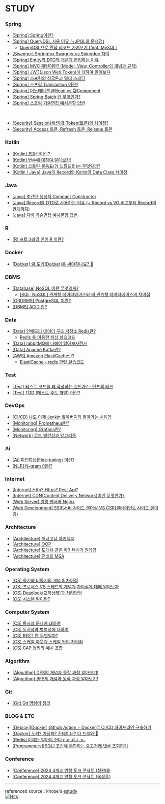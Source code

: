 # STUDY

### Spring
- [[Spring] Spring이란?](https://github.com/miraexhoi/study/blob/main/Back-End/Spring/spring.md)
- [[Spring] QueryDSL 사용 이유 (+JPQL의 문제점)](https://github.com/miraexhoi/study/blob/main/Back-End/Spring/querydsl.md)  
  - [QueryDSL으로 랜덤 레코드 가져오기 (feat. MySQL)](https://miraexhoi.tistory.com/3)
- [[Swagger] Springfox Swagger vs Spingdoc 차이](https://github.com/miraexhoi/study/blob/main/Back-End/Spring/swagger.md)
- [[Spring] Entity와 DTO의 개념과 분리하는 이유](https://github.com/miraexhoi/study/blob/main/Back-End/Spring/entityvsdto.md)
- [[Spring] MVC 패턴이란? (Model, View, Controller의 개념과 규칙)](https://github.com/miraexhoi/study/blob/main/Back-End/Spring/mvc.md)
- [[Spring] JWT(Json Web Token)에 대하여 알아보자](https://github.com/miraexhoi/study/blob/main/Back-End/Spring/jwt.md)
- [[Spring] 스프링의 싱글톤과 멀티 스레딩](https://github.com/miraexhoi/study/blob/master/Back-End/Spring/singletonevsmultithread.md)
- [[Spring] 스프링 Transaction 이란?](https://github.com/miraexhoi/study/blob/master/Back-End/Spring/transaction.md)
- [[Spring] 어노테이션 @Bean vs @Component](https://github.com/miraexhoi/study/blob/master/Back-End/Spring/beanvscomponent.md)
- [[Spring] Spring Batch 란 무엇인가?](https://github.com/miraexhoi/study/blob/master/Back-End/Spring/springbatch.md)
- [[Spring] 스프링 기술면접 예시문항 답변](https://github.com/miraexhoi/study/blob/master/Back-End/Spring/interview.md)

</br>

- [[Security] Session(세션)과 Token(토큰)의 차이점?](https://github.com/miraexhoi/study/tree/master/Back-End/Spring/Security)
- [[Security] Access 토큰, Refresh 토큰, Reissue 토큰](https://github.com/miraexhoi/study/blob/master/Back-End/Spring/Security/access%26refresh%26reissue.md)

### Kotlin
- [[Kotlin] 코틀린이란?](https://github.com/miraexhoi/study/blob/master/Back-End/Kotlin/kotlin.md)
- [[Kotlin] 변수에 대하여 알아보자!](https://github.com/miraexhoi/study/blob/master/Back-End/Kotlin/variable.md)
- [[Kotlin] 코틀린 물음표(?) 느낌표(!!)는 무엇일까?](https://github.com/miraexhoi/study/blob/master/Back-End/Kotlin/null.md)
- [[Kotlin / Java] Java의 Record와 Kotlin의 Data Class 차이점](https://github.com/miraexhoi/study/blob/master/Back-End/Java/recordvsdataclass.md)

### Java
- [[Java] 초간단 생성자 Compact Constructor](https://github.com/miraexhoi/study/blob/master/Back-End/Java/compactconstructor.md)
- [[Java] Record를 DTO로 사용하는 이유 (+ Record vs VO 비교부터 Record의 한계까지)](https://github.com/miraexhoi/study/blob/master/Back-End/Java/whyrecordasdto.md)
- [[Java] 자바 기술면접 예시문항 답변](https://github.com/miraexhoi/study/blob/master/Back-End/Java/interview.md)

### R
- [[R] 프로그래밍 언어 R 이란?](https://github.com/miraexhoi/study/blob/master/Language/R/r.md)

### Docker
- [[Docker] 왜 도커(Docker)를 써야하나요? 🤔](https://github.com/miraexhoi/study/blob/master/DevOps/Docker/whydocker.md)

### DBMS
- [[Database] NoSQL 이란 무엇일까?](https://github.com/miraexhoi/study/blob/master/Back-End/DBMS/nosql.md)
  - [[SQL, NoSQL] 관계형 데이터베이스와 비 관계형 데이터베이스의 차이점](https://github.com/miraexhoi/study/blob/master/Back-End/DBMS/sqlvsnosql.md)
- [[ORDBMS] PostgreSQL 이란?](https://github.com/miraexhoi/study/blob/master/Back-End/DBMS/postgresql.md)
- [[DBMS] ACID 란?](https://github.com/miraexhoi/study/blob/master/Back-End/DBMS/acid.md)

### Data 
- [[Data] 인메모리 데이터 구조 저장소 Redis란?](https://github.com/miraexhoi/study/blob/master/Back-End/Data/redis.md)
  - [Redis 를 이용한 캐싱 실습코드](https://github.com/miraexhoi/redis-caching-practice)
- [[Data] rabbitMQ에 다해여 알아보자전거](https://github.com/miraexhoi/study/blob/master/Back-End/Data/rabbitmq.md)
- [[Data] Apache Kafka란?](https://github.com/miraexhoi/study/blob/master/Back-End/Data/kafka.md)
- [[AWS] Amazon ElastiCache란?](https://github.com/miraexhoi/study/blob/master/Back-End/Data/elasticache.md)
  - [ElastiCache - redis 관련 실습코드](https://github.com/miraexhoi/elasticache-asynchronous-messaging)
 
### Test
- [[Test] 테스트 코드를 왜 작성하는 것인가? - 인프랩 테크](https://github.com/miraexhoi/study/blob/master/Back-End/test/testcode.md)
- [[Test] TDD (테스트 주도 개발) 이란?](https://github.com/miraexhoi/study/blob/master/Back-End/test/test-driven-development.md)

### DevOps
- [[CI/CD] 나도 이제 Jenkin 할아버지와 알아가는 사이?!](https://github.com/miraexhoi/study/blob/master/DevOps/CICD/jenkins.md)
- [[Monitoring] Prometheus란?](https://github.com/miraexhoi/study/blob/master/DevOps/Monitoring/Prometheus.md)
- [[Monitoring] Grafana란?](https://github.com/miraexhoi/study/blob/master/DevOps/Monitoring/grafana.md)
- [[Network] 로드 밸런싱과 알고리즘](https://github.com/miraexhoi/study/blob/master/DevOps/loadbalancing.md)

### Ai
- [[Ai] 파인튜닝(Fine-tuning) 이란?](https://github.com/miraexhoi/study/blob/master/Computer%20Science%20/Ai/OpenAi/finetuning.md)
- [[NLP] N-gram 이란?](https://github.com/miraexhoi/study/blob/master/Computer%20Science%20/Ai/OpenAi/n-gram.md)

### Internet
- [[Internet] Http? Https? Rest Api?](https://github.com/miraexhoi/study/blob/master/Internet/httphttpsrestapi.md)
- [[Internet] CDN(Content Delivery Network)이란 무엇인가?](https://github.com/miraexhoi/study/blob/master/Internet/cdn.md)
- [[Web Server] 경량 웹서버 Nginx](https://github.com/miraexhoi/study/blob/master/Internet/Web%20Server/nginx.md)
- [[Web Development] SSR(서버 사이드 렌더링 VS CSR(클라이언트 사이드 렌더링)](https://github.com/miraexhoi/study/blob/master/Internet/ssrvscsr.md)

### Architecture
- [[Architecture] 헥사고날 아키텍처](https://github.com/miraexhoi/study/blob/master/Architecture/hexagonal.md)
- [[Architecture] OOP](https://github.com/miraexhoi/study/blob/master/Architecture/oop.md)
- [[Architecture] 도대체 클린 아키택처가 뭔데?!](https://github.com/miraexhoi/study/blob/master/Architecture/clean.md)
- [[Architecture] 전설의 MSA](https://github.com/miraexhoi/study/blob/master/Architecture/msa.md)

### Operating System
- [[OS] 동기와 비동기의 개념 & 차이점](https://github.com/miraexhoi/study/blob/master/Operating%20System/synvsasyn.md)
- [[OS] 프로세스 VS 스레드의 개념과 차이점에 대해 알아보자](https://github.com/miraexhoi/study/blob/master/Operating%20System/processvsthread.md)
- [[OS] Deadlock(교착상태)과 처리방법](https://github.com/miraexhoi/study/blob/master/Operating%20System/deadlock.md)
- [[OS] 시스템 락이란?](https://github.com/miraexhoi/study/blob/master/Operating%20System/systemcall.md)

### Computer System
- [[CS] 동시성 문제에 대하여](https://github.com/miraexhoi/study/blob/master/Computer%20Science%20/concurrency.md)
- [[CS] 동시성과 병렬성에 대하여](https://github.com/miraexhoi/study/blob/master/Computer%20Science%20/concurrency%26parallelism.md)
- [[CS] REST 란 무엇일까?](https://github.com/miraexhoi/study/blob/master/Computer%20Science%20/rest.md)
- [[CS] 스케일 아웃과 스케일 업의 차이점](https://github.com/miraexhoi/study/blob/master/Computer%20Science%20/scaleupandscaleout.md)
- [[CS] CAP 정리와 예시 조합](https://github.com/miraexhoi/study/blob/master/Computer%20Science%20/cap.md)

### Algorithm
- [[Algorithm] DFS의 개념과 동작 과정 알아보기!](https://github.com/miraexhoi/study/blob/master/Computer%20Science%20/Algorithm/dfs.md)
- [[Algorithm] BFS의 개념과 동작 과정 알아보기!](https://github.com/miraexhoi/study/blob/master/Computer%20Science%20/Algorithm/bfs.md)

### Git
- [[Git] Git 명령어 정리](https://github.com/miraexhoi/study/blob/master/Back-End/Git/git.md)

### BLOG & ETC
- [[Deploy][Docker] Github Action + Docker로 CI/CD 파이프라인 구축하기](https://velog.io/@miraexhoi/Github-Action-Docker%EB%A1%9C-CICD-%ED%8C%8C%EC%9D%B4%ED%94%84%EB%9D%BC%EC%9D%B8-%EA%B5%AC%EC%B6%95%ED%95%98%EA%B8%B0)
- [[Docker] 도커? 가상화? 컨테이너? 다 드루와 😤](https://velog.io/@miraexhoi/%EB%8F%84%EC%BB%A4-%EA%B0%80%EC%83%81%ED%99%94-%EC%BB%A8%ED%85%8C%EC%9D%B4%EB%84%88-%EB%8B%A4-%EB%93%9C%EB%A3%A8%EC%99%80)
- [[Redis] 이제는 알아야 한다 r..e..d..i..s..](https://velog.io/@miraexhoi/%EC%9D%B4%EC%A0%9C%EB%8A%94-%EC%95%8C%EC%95%84%EC%95%BC-%ED%95%9C%EB%8B%A4-r..e..d..i..s)
- [[Programmers][SQL] 조건에 부합하는 중고거래 댓글 조회하기](https://velog.io/@miraexhoi/%ED%94%84%EB%A1%9C%EA%B7%B8%EB%9E%98%EB%A8%B8%EC%8A%A4-%EC%A1%B0%EA%B1%B4%EC%97%90-%EB%B6%80%ED%95%A9%ED%95%98%EB%8A%94-%EC%A4%91%EA%B3%A0%EA%B1%B0%EB%9E%98-%EB%8C%93%EA%B8%80-%EC%A1%B0%ED%9A%8C%ED%95%98%EA%B8%B0)

### Conference
- [[Conference] 2024 4개교 연합 토크 콘서트 (정원태)](https://github.com/miraexhoi/study/blob/master/Conference/2024talkconcert-jwt.md)
- [[Conference] 2024 4개교 연합 토크 콘서트 (옥상훈)](https://github.com/miraexhoi/study/blob/master/Conference/2024talkconcert-osh.md)

---
referenced source : khope's [estudy](https://github.com/esperar/estudy)  
[![Hits](https://hits.seeyoufarm.com/api/count/incr/badge.svg?url=https://github.com/miraexhoi/study.com%2Fgjbae1212%2Fhit-counter)](https://hits.seeyoufarm.com)
